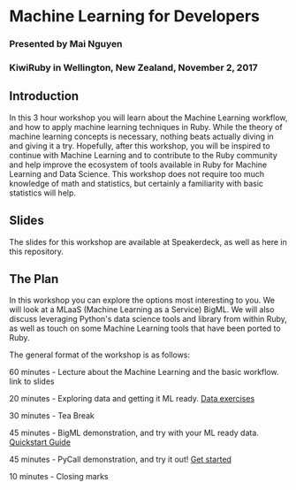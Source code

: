 # Machine Learning for Developers

### Presented by Mai Nguyen
### KiwiRuby in Wellington, New Zealand, November 2, 2017

## Introduction
In this 3 hour workshop you will learn about the Machine Learning workflow, and how to apply machine learning techniques in Ruby. While the theory of machine learning concepts is necessary, nothing beats actually diving in and giving it a try. Hopefully, after this workshop, you will be inspired to continue with Machine Learning and to contribute to the Ruby community and help improve the ecosystem of tools available in Ruby for Machine Learning and Data Science. This workshop does not require too much knowledge of math and statistics, but certainly a familiarity with basic statistics will help.

## Slides
The slides for this workshop are available at Speakerdeck, as well as here in this repository.

## The Plan
In this workshop you can explore the options most interesting to you. We will look at a MLaaS (Machine Learning as a Service) BigML. We will also discuss leveraging Python's data science tools and library from within Ruby, as well as touch on some Machine Learning tools that have been ported to Ruby.

The general format of the workshop is as follows:

60 minutes - Lecture about the Machine Learning and the basic workflow.
link to slides

20 minutes - Exploring data and getting it ML ready. [Data exercises](Data_Exercises.md)

30 minutes - Tea Break

45 minutes - BigML demonstration, and try with your ML ready data. [Quickstart Guide](ML_with_BigML.md)

45 minutes - PyCall demonstration, and try it out! [Get started](ML_with_PyCall.md)

10 minutes - Closing marks
